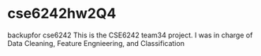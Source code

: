 # cse6242hw2Q4
backupfor cse6242
This is the CSE6242 team34 project. I was in charge of Data Cleaning, Feature Engnieering, and Classification 
